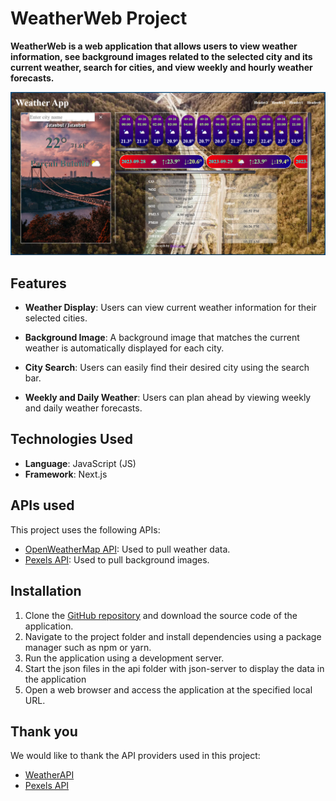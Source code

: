 # WeatherWeb Project


**WeatherWeb is a web application that allows users to view weather information, see background images related to the selected city and its current weather, search for cities, and view weekly and hourly weather forecasts.** 

![WeatherWeb Screenshot](https://github.com/halil-cinar/WeatherWeb/blob/main/images/Ekran%20g%C3%B6r%C3%BCnt%C3%BCs%C3%BC%202023-09-28%20124031.png?raw=true)

## Features

- **Weather Display**: Users can view current weather information for their selected cities.

- **Background Image**: A background image that matches the current weather is automatically displayed for each city.

- **City Search**: Users can easily find their desired city using the search bar.

- **Weekly and Daily Weather**: Users can plan ahead by viewing weekly and daily weather forecasts.

## Technologies Used

- **Language**: JavaScript (JS)
- **Framework**: Next.js

## APIs used

This project uses the following APIs:

- [OpenWeatherMap API](https://openweathermap.org/): Used to pull weather data.
- [Pexels API](https://www.pexels.com/api/): Used to pull background images.

## Installation

1. Clone the [GitHub repository](https://github.com/halil-cinar/WeatherWeb) and download the source code of the application.
2. Navigate to the project folder and install dependencies using a package manager such as npm or yarn.
3. Run the application using a development server.
4. Start the json files in the api folder with json-server to display the data in the application
5. Open a web browser and access the application at the specified local URL.

## Thank you
We would like to thank the API providers used in this project:

- [WeatherAPI](https://www.weatherapi.com/)
- [Pexels API](https://www.pexels.com/api/)
